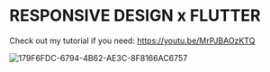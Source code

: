 # RESPONSIVE DESIGN x FLUTTER

Check out my tutorial if you need: https://youtu.be/MrPJBAOzKTQ

![179F6FDC-6794-4B62-AE3C-8F8166AC6757](https://user-images.githubusercontent.com/29016489/144535400-c7e4ce1f-ad79-4048-8d58-fbfa0cdc46ff.JPG)
